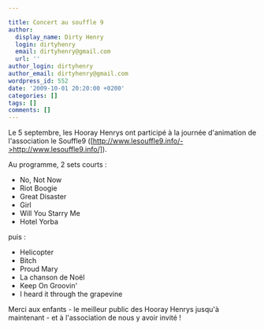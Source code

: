 ```yaml
---

title: Concert au souffle 9
author:
  display_name: Dirty Henry
  login: dirtyhenry
  email: dirtyhenry@gmail.com
  url: ''
author_login: dirtyhenry
author_email: dirtyhenry@gmail.com
wordpress_id: 552
date: '2009-10-01 20:20:00 +0200'
categories: []
tags: []
comments: []
---
```

Le 5 septembre, les Hooray Henrys ont participé à la journée d'animation de l'association le Souffle9 ([http://www.lesouffle9.info/->http://www.lesouffle9.info/]).

Au programme, 2 sets courts :
- No, Not Now
- Riot Boogie
- Great Disaster
- Girl
- Will You Starry Me
- Hotel Yorba

puis :
- Helicopter
- Bitch
- Proud Mary
- La chanson de Noël
- Keep On Groovin'
- I heard it through the grapevine

Merci aux enfants - le meilleur public des Hooray Henrys jusqu'à maintenant - et à l'association de nous y avoir invité !
